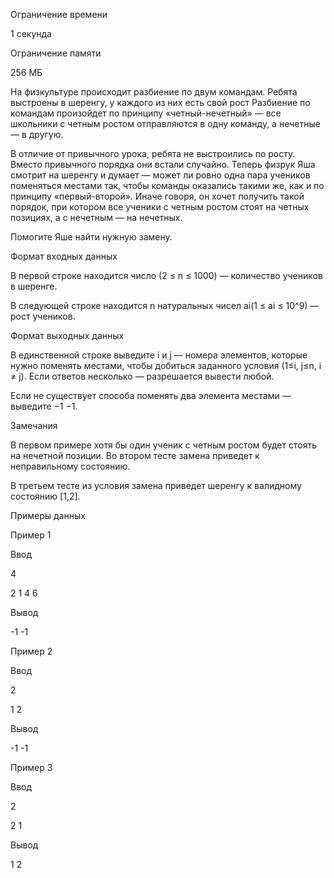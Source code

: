 Ограничение времени

1 секунда

Ограничение памяти

256 МБ

На физкультуре происходит разбиение по двум командам. Ребята выстроены в шеренгу, у каждого из них есть свой рост
Разбиение по командам произойдет по принципу «четный-нечетный» — все школьники с четным ростом отправляются в одну команду, 
а нечетные — в другую.

В отличие от привычного урока, ребята не выстроились по росту. Вместо привычного порядка они встали случайно. 
Теперь физрук Яша смотрит на шеренгу и думает — может ли ровно одна пара учеников поменяться местами так, чтобы команды 
оказались такими же, как и по принципу «первый-второй». Иначе говоря, он хочет получить такой порядок, при котором 
все ученики с четным ростом стоят на четных позициях, а с нечетным — на нечетных.

Помогите Яше найти нужную замену.

Формат входных данных

В первой строке находится число (2 ≤ n ≤ 1000) — количество учеников в шеренге.

В следующей строке находится n натуральных чисел ai(1 ≤ ai ≤ 10^9) — рост учеников.

Формат выходных данных

В единственной строке выведите i и j — номера элементов, которые нужно поменять местами, чтобы добиться 
заданного условия (1≤i, j≤n, i ≠ j). Если ответов несколько — разрешается вывести любой.

Если не существует способа поменять два элемента местами — выведите −1 −1.

Замечания

В первом примере хотя бы один ученик с четным ростом будет стоять на нечетной позиции. 
Во втором тесте замена приведет к неправильному состоянию.

В третьем тесте из условия замена приведет шеренгу к валидному состоянию [1,2].

Примеры данных

Пример 1

Ввод

4

2  1  4  6

Вывод

-1 -1

Пример 2

Ввод

2

1 2

Вывод

-1 -1

Пример 3

Ввод

2

2 1

Вывод

1 2
